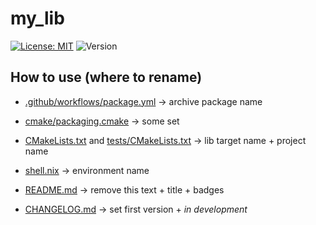 # my_lib

[![License: MIT](https://img.shields.io/github/license/gashmob/project-templates)](https://opensource.org/licenses/MIT)
![Version](https://img.shields.io/github/v/release/gashmob/project-templates?include_prereleases)

## How to use (where to rename)

- [.github/workflows/package.yml](.github/workflows/package.yml) -> archive package name
- [cmake/packaging.cmake](cmake/packaging.cmake) -> some set
- [CMakeLists.txt](CMakeLists.txt) and [tests/CMakeLists.txt](tests/CMakeLists.txt) -> lib target name + project name
- [shell.nix](shell.nix) -> environment name
- [README.md](README.md) -> remove this text + title + badges

- [CHANGELOG.md](CHANGELOG.md) -> set first version + *in development*
